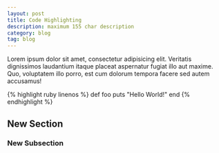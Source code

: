 ```yaml
---
layout: post
title: Code Highlighting
description: maximum 155 char description
category: blog
tag: blog
---
```


Lorem ipsum dolor sit amet, consectetur adipisicing elit. Veritatis dignissimos laudantium itaque placeat aspernatur fugiat illo aut maxime. Quo, voluptatem illo porro, est cum dolorum tempora facere sed autem accusamus!

{% highlight ruby linenos %}
def foo
  puts "Hello World!"
end
{% endhighlight %}

<span id="excerpt"></span>

## New Section

### New Subsection